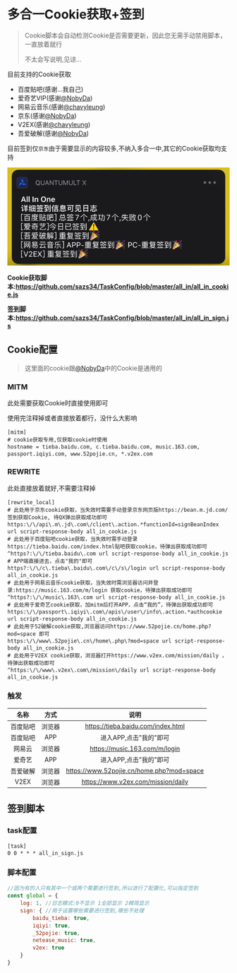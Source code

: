 # 多合一Cookie获取+签到

> Cookie脚本会自动检测Cookie是否需要更新，因此您无需手动禁用脚本，一直放着就行
>
> 不太会写说明,见谅...

目前支持的Cookie获取

- 百度贴吧(感谢...我自己)
- 爱奇艺VIP(感谢[@NobyDa](https://github.com/NobyDa))
- 网易云音乐(感谢[@chavyleung](https://github.com/chavyleung))
- 京东(感谢[@NobyDa](https://github.com/NobyDa))
- V2EX(感谢[@chavyleung](https://github.com/chavyleung))
- 吾爱破解(感谢[@NobyDa](https://github.com/NobyDa))

目前签到仅`京东`由于需要显示的内容较多,不纳入多合一中,其它的Cookie获取均支持

<img src="assets/签到示例图.png" alt="签到示例图" style="zoom:67%;" />

**Cookie获取脚本:https://github.com/sazs34/TaskConfig/blob/master/all_in/all_in_cookie.js**

**签到脚本:https://github.com/sazs34/TaskConfig/blob/master/all_in/all_in_sign.js**

## Cookie配置

> 这里面的cookie跟[@NobyDa](https://github.com/NobyDa/Script)中的Cookie是通用的



### MITM

此处需要获取Cookie时直接使用即可

使用完注释掉或者直接放着都行，没什么大影响

```
[mitm]
# cookie获取专用,仅获取cookie时使用
hostname = tieba.baidu.com, c.tieba.baidu.com, music.163.com, passport.iqiyi.com, www.52pojie.cn, *.v2ex.com
```
### REWRITE

此处直接放着就好,不需要注释掉

```
[rewrite_local]
# 此处用于京东cookie获取，当失效时需要手动登录京东网页版https://bean.m.jd.com/ 签到获取Cookie, 待QX弹出获取成功即可
https:\/\/api\.m\.jd\.com\/client\.action.*functionId=signBeanIndex url script-response-body all_in_cookie.js
# 此处用于百度贴吧cookie获取，当失效时需手动登录https://tieba.baidu.com/index.html贴吧获取cookie，待弹出获取成功即可
^https?:\/\/tieba.baidu\.com url script-response-body all_in_cookie.js
# APP端直接进去，点击"我的"即可
https?:\/\/c\.tieba\.baidu\.com\/c\/s\/login url script-response-body all_in_cookie.js
# 此处用于网易云音乐cookie获取，当失效时需浏览器访问并登录:https://music.163.com/m/login 获取cookie，待弹出获取成功即可
^https?:\/\/music\.163\.com url script-response-body all_in_cookie.js
# 此处用于爱奇艺cookie获取，加mitm后打开APP，点击“我的”，待弹出获取成功即可
https:\/\/passport\.iqiyi\.com\/apis\/user\/info\.action.*authcookie url script-response-body all_in_cookie.js
# 此处用于52破解cookie获取,浏览器访问https://www.52pojie.cn/home.php?mod=space 即可
https:\/\/www\.52pojie\.cn\/home\.php\?mod=space url script-response-body all_in_cookie.js
# 此处用于V2EX cookie获取，浏览器打开https://www.v2ex.com/mission/daily ，待弹出获取成功即可
^https:\/\/www\.v2ex\.com\/mission\/daily url script-response-body all_in_cookie.js
```

### 触发

|   名称   |  方式  |                   说明                    |
| :------: | :----: | :---------------------------------------: |
| 百度贴吧 | 浏览器 |    https://tieba.baidu.com/index.html     |
| 百度贴吧 |  APP   |          进入APP,点击"我的"即可           |
|  网易云  | 浏览器 |       https://music.163.com/m/login       |
|  爱奇艺  |  APP   |          进入APP,点击"我的"即可           |
| 吾爱破解 | 浏览器 | https://www.52pojie.cn/home.php?mod=space |
|   V2EX   | 浏览器 |    https://www.v2ex.com/mission/daily     |



## 签到脚本

### task配置

```
[task]
0 0 * * * all_in_sign.js
```

### 脚本配置

```javascript
//因为有的人只有其中一个或两个需要进行签到,所以进行了配置化,可以指定签到
const global = {
    log: 1, //日志模式:0不显示 1全部显示 2精简显示
    sign: { //用于设置哪些需要进行签到,哪些不处理
        baidu_tieba: true,
        iqiyi: true,
        _52pojie: true,
        netease_music: true,
        v2ex: true
    }
}
```

